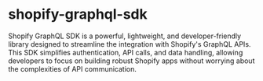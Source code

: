 # shopify-graphql-sdk
Shopify GraphQL SDK is a powerful, lightweight, and developer-friendly library designed to streamline the integration with Shopify's GraphQL APIs. This SDK simplifies authentication, API calls, and data handling, allowing developers to focus on building robust Shopify apps without worrying about the complexities of API communication.
